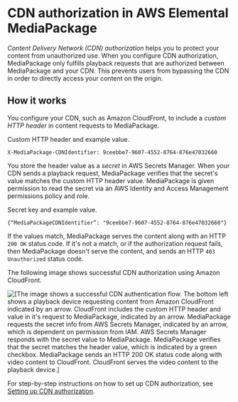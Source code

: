 # CDN authorization in AWS Elemental MediaPackage<a name="cdn-auth"></a>

*Content Delivery Network \(CDN\) authorization* helps you to protect your content from unauthorized use\. When you configure CDN authorization, MediaPackage only fulfills playback requests that are authorized between MediaPackage and your CDN\. This prevents users from bypassing the CDN in order to directly access your content on the origin\.

## How it works<a name="working-with-cdn-auth"></a>

You configure your CDN, such as Amazon CloudFront, to include a *custom HTTP header* in content requests to MediaPackage\.

Custom HTTP header and example value\.

```
X-MediaPackage-CDNIdentifier: 9ceebbe7-9607-4552-8764-876e47032660
```

You store the header value as a *secret* in AWS Secrets Manager\. When your CDN sends a playback request, MediaPackage verifies that the secret's value matches the custom HTTP header value\. MediaPackage is given permission to read the secret via an AWS Identity and Access Management permissions policy and role\.

Secret key and example value\.

```
{“MediaPackageCDNIdentifier”: "9ceebbe7-9607-4552-8764-876e47032660"}
```

If the values match, MediaPackage serves the content along with an HTTP `200 OK` status code\. If it's not a match, or if the authorization request fails, then MediaPackage doesn't serve the content, and sends an HTTP `403 Unauthorized` status code\.

The following image shows successful CDN authorization using Amazon CloudFront\.

![\[The image shows a successful CDN authentication flow. The bottom left shows a playback device requesting content from Amazon CloudFront indicated by an arrow. CloudFront includes the custom HTTP header and value in it's request to MediaPackage, indicated by an arrow. MediaPackage requests the secret info from AWS Secrets Manager, indicated by an arrow, which is dependent on permission from IAM. AWS Secrets Manager responds with the secret value to MediaPackage. MediaPackage verifies that the secret matches the header value, which is indicated by a green checkbox. MediaPackage sends an HTTP 200 OK status code along with video content to CloudFront. CloudFront serves the video content to the playback device.\]](http://docs.aws.amazon.com/mediapackage/latest/ug/images/cdn_auth.png)

For step\-by\-step instructions on how to set up CDN authorization, see [Setting up CDN authorization](cdn-auth-setup.md)\.